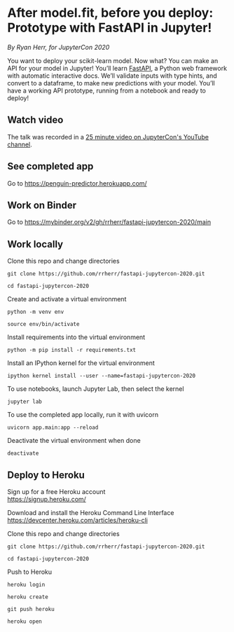 # After model.fit, before you deploy: Prototype with FastAPI in Jupyter!

_By Ryan Herr, for JupyterCon 2020_

You want to deploy your scikit-learn model. Now what? You can make an API for your model in Jupyter! You’ll learn [FastAPI](https://fastapi.tiangolo.com/), a Python web framework with automatic interactive docs. We’ll validate inputs with type hints, and convert to a dataframe, to make new predictions with your model. You’ll have a working API prototype, running from a notebook and ready to deploy!

## Watch video

The talk was recorded in a [25 minute video on JupyterCon's YouTube channel](https://youtu.be/hGHwu1h3l6g). 

## See completed app

Go to https://penguin-predictor.herokuapp.com/

## Work on Binder

Go to https://mybinder.org/v2/gh/rrherr/fastapi-jupytercon-2020/main

## Work locally

Clone this repo and change directories
```
git clone https://github.com/rrherr/fastapi-jupytercon-2020.git

cd fastapi-jupytercon-2020
```

Create and activate a virtual environment
```
python -m venv env

source env/bin/activate
```

Install requirements into the virtual environment
```
python -m pip install -r requirements.txt
```

Install an IPython kernel for the virtual environment
```
ipython kernel install --user --name=fastapi-jupytercon-2020
```

To use notebooks, launch Jupyter Lab, then select the kernel
```
jupyter lab
```

 To use the completed app locally, run it with uvicorn
```
uvicorn app.main:app --reload
```

Deactivate the virtual environment when done
```
deactivate
```

## Deploy to Heroku

Sign up for a free Heroku account  
https://signup.heroku.com/

Download and install the Heroku Command Line Interface  
https://devcenter.heroku.com/articles/heroku-cli

Clone this repo and change directories
```
git clone https://github.com/rrherr/fastapi-jupytercon-2020.git

cd fastapi-jupytercon-2020
```

Push to Heroku
```
heroku login

heroku create

git push heroku

heroku open
```

